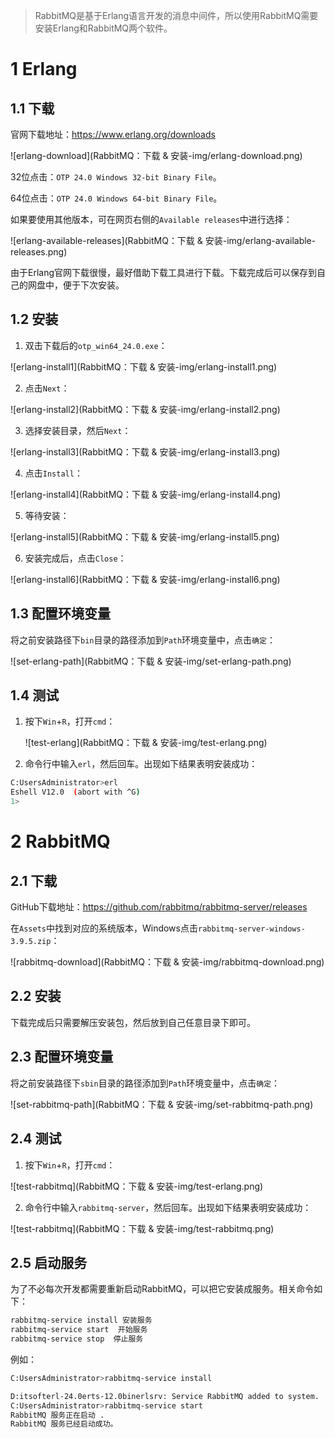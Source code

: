 > RabbitMQ是基于Erlang语言开发的消息中间件，所以使用RabbitMQ需要安装Erlang和RabbitMQ两个软件。

# 1 Erlang

## 1.1 下载

官网下载地址：https://www.erlang.org/downloads

![erlang-download](RabbitMQ：下载 & 安装-img/erlang-download.png)

32位点击：`OTP 24.0 Windows 32-bit Binary File`。

64位点击：`OTP 24.0 Windows 64-bit Binary File`。



如果要使用其他版本，可在网页右侧的`Available releases`中进行选择：

![erlang-available-releases](RabbitMQ：下载 & 安装-img/erlang-available-releases.png)



由于Erlang官网下载很慢，最好借助下载工具进行下载。下载完成后可以保存到自己的网盘中，便于下次安装。

## 1.2 安装

1. 双击下载后的`otp_win64_24.0.exe`：

![erlang-install1](RabbitMQ：下载 & 安装-img/erlang-install1.png)

2. 点击`Next`：

![erlang-install2](RabbitMQ：下载 & 安装-img/erlang-install2.png)

3. 选择安装目录，然后`Next`：

![erlang-install3](RabbitMQ：下载 & 安装-img/erlang-install3.png)

4. 点击`Install`：

![erlang-install4](RabbitMQ：下载 & 安装-img/erlang-install4.png)

5. 等待安装：

![erlang-install5](RabbitMQ：下载 & 安装-img/erlang-install5.png)

6. 安装完成后，点击`Close`：

![erlang-install6](RabbitMQ：下载 & 安装-img/erlang-install6.png)

## 1.3 配置环境变量

将之前安装路径下`bin`目录的路径添加到`Path`环境变量中，点击`确定`：

![set-erlang-path](RabbitMQ：下载 & 安装-img/set-erlang-path.png)

## 1.4 测试

1. 按下`Win`+`R`，打开`cmd`：

   ![test-erlang](RabbitMQ：下载 & 安装-img/test-erlang.png)

2. 命令行中输入`erl`，然后回车。出现如下结果表明安装成功：

```bash
C:UsersAdministrator>erl
Eshell V12.0  (abort with ^G)
1>
```

# 2 RabbitMQ

## 2.1 下载

GitHub下载地址：https://github.com/rabbitmq/rabbitmq-server/releases



在`Assets`中找到对应的系统版本，Windows点击`rabbitmq-server-windows-3.9.5.zip`：

![rabbitmq-download](RabbitMQ：下载 & 安装-img/rabbitmq-download.png)

## 2.2 安装

下载完成后只需要解压安装包，然后放到自己任意目录下即可。

## 2.3 配置环境变量

将之前安装路径下`sbin`目录的路径添加到`Path`环境变量中，点击`确定`：

![set-rabbitmq-path](RabbitMQ：下载 & 安装-img/set-rabbitmq-path.png)

## 2.4 测试

1. 按下`Win`+`R`，打开`cmd`：

![test-rabbitmq](RabbitMQ：下载 & 安装-img/test-erlang.png)

2. 命令行中输入`rabbitmq-server`，然后回车。出现如下结果表明安装成功：

![test-rabbitmq](RabbitMQ：下载 & 安装-img/test-rabbitmq.png)

## 2.5 启动服务

为了不必每次开发都需要重新启动RabbitMQ，可以把它安装成服务。相关命令如下：

```bash
rabbitmq-service install 安装服务
rabbitmq-service start  开始服务
rabbitmq-service stop  停止服务
```

例如：

```bash
C:UsersAdministrator>rabbitmq-service install

D:itsofterl-24.0erts-12.0binerlsrv: Service RabbitMQ added to system.
C:UsersAdministrator>rabbitmq-service start
RabbitMQ 服务正在启动 .
RabbitMQ 服务已经启动成功。
```